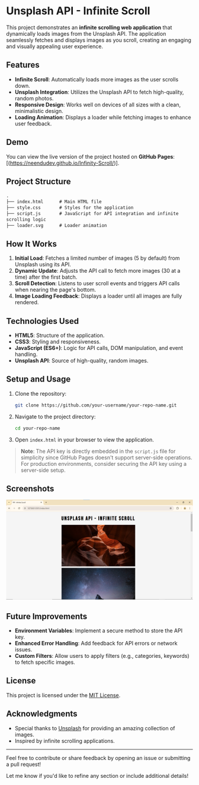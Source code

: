 # Unsplash API - Infinite Scroll

This project demonstrates an **infinite scrolling web application** that dynamically loads images from the Unsplash API. The application seamlessly fetches and displays images as you scroll, creating an engaging and visually appealing user experience.

## Features

- **Infinite Scroll**: Automatically loads more images as the user scrolls down.
- **Unsplash Integration**: Utilizes the Unsplash API to fetch high-quality, random photos.
- **Responsive Design**: Works well on devices of all sizes with a clean, minimalistic design.
- **Loading Animation**: Displays a loader while fetching images to enhance user feedback.

## Demo

You can view the live version of the project hosted on **GitHub Pages**: [(https://neendudev.github.io/Infinity-Scroll/)].

## Project Structure

```plaintext
.
├── index.html      # Main HTML file
├── style.css       # Styles for the application
├── script.js       # JavaScript for API integration and infinite scrolling logic
├── loader.svg      # Loader animation
```

## How It Works

1. **Initial Load**: Fetches a limited number of images (5 by default) from Unsplash using its API.
2. **Dynamic Update**: Adjusts the API call to fetch more images (30 at a time) after the first batch.
3. **Scroll Detection**: Listens to user scroll events and triggers API calls when nearing the page's bottom.
4. **Image Loading Feedback**: Displays a loader until all images are fully rendered.

## Technologies Used

- **HTML5**: Structure of the application.
- **CSS3**: Styling and responsiveness.
- **JavaScript (ES6+)**: Logic for API calls, DOM manipulation, and event handling.
- **Unsplash API**: Source of high-quality, random images.

## Setup and Usage

1. Clone the repository:
   ```bash
   git clone https://github.com/your-username/your-repo-name.git
   ```
2. Navigate to the project directory:
   ```bash
   cd your-repo-name
   ```
3. Open `index.html` in your browser to view the application.

> **Note**: The API key is directly embedded in the `script.js` file for simplicity since GitHub Pages doesn't support server-side operations. For production environments, consider securing the API key using a server-side setup.

## Screenshots

![Application Screenshot](screenshot.png)

## Future Improvements

- **Environment Variables**: Implement a secure method to store the API key.
- **Enhanced Error Handling**: Add feedback for API errors or network issues.
- **Custom Filters**: Allow users to apply filters (e.g., categories, keywords) to fetch specific images.

## License

This project is licensed under the [MIT License](LICENSE).

## Acknowledgments

- Special thanks to [Unsplash](https://unsplash.com/) for providing an amazing collection of images.
- Inspired by infinite scrolling applications.

---

Feel free to contribute or share feedback by opening an issue or submitting a pull request!



Let me know if you'd like to refine any section or include additional details!

